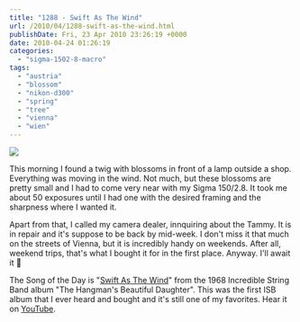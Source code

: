 ```yaml
---
title: "1288 - Swift As The Wind"
url: /2010/04/1288-swift-as-the-wind.html
publishDate: Fri, 23 Apr 2010 23:26:19 +0000
date: 2010-04-24 01:26:19
categories: 
  - "sigma-1502-8-macro"
tags: 
  - "austria"
  - "blossom"
  - "nikon-d300"
  - "spring"
  - "tree"
  - "vienna"
  - "wien"
---
```

<a target="_blank" href="https://d25zfm9zpd7gm5.cloudfront.net/1200x1200/2010/20100423_085201_ps.jpg"><img src="https://d25zfm9zpd7gm5.cloudfront.net/0600x0600/2010/20100423_085201_ps.jpg" /></a>

This morning I found a twig with blossoms in front of a lamp outside a shop. Everything was moving in the wind. Not much, but these blossoms are pretty small and I had to come very near with my Sigma 150/2.8. It took me about 50 exposures until I had one with the desired framing and the sharpness where I wanted it.

Apart from that, I called my camera dealer, innquiring about the Tammy. It is in repair and it's suppose to be back by mid-week. I don't miss it that much on the streets of Vienna, but it is incredibly handy on weekends. After all, weekend trips, that's what I bought it for in the first place. Anyway. I'll await it 🙂

 The Song of the Day is "<a target="_blank" href="http://www.lyricsmode.com/lyrics/i/incredible_string_band/swift_as_the_wind.html">Swift As The Wind</a>" from the 1968 Incredible String Band album "The Hangman's Beautiful Daughter". This was the first ISB album that I ever heard and bought and it's still one of my favorites. Hear it on <a target="_blank" href="http://www.youtube.com/watch?v=dmI0AAoFT5Q">YouTube</a>.
